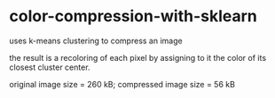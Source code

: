 # color-compression-with-sklearn
uses k-means clustering to compress an image

the result is a recoloring of each pixel by assigning to it the color of its closest cluster center.

original image size = 260 kB; compressed image size = 56 kB
